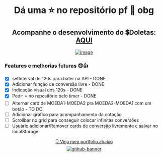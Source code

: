 <div align="center">

# Dá uma ⭐ no repositório pf 🙏 obg

## Acompanhe o desenvolvimento do 💲Doletas: [AQUI](https://samubarreto.github.io/Doletas/)

  [![image](https://github.com/samubarreto/Doletas/assets/70921394/f3a485e2-71ba-4172-b6ab-443fb068f00e)](https://samubarreto.github.io/Doletas/)

<div align="left">

### Features e melhorias futuras 😎👍

* [X] setInterval de 120s para bater na API - DONE
* [X] Adicionar função de conversão livre - DONE
* [X] Indicação visual dos 120s - DONE
* [X] Pedir ⭐ no repositório pelo timer - DONE
* [ ] Alternar card de MOEDA1-MOEDA2 pra MOEDA2-MOEDA1 com um botão - TO DO
* [ ] Adicionar gráfico para acompanhamento da cotação
* [ ] Scrollbar no grid para conseguir colocar infinitas conversões
* [ ] Usuário adicionar/Remover cards de conversão livremente e salvar no localStorage

</div>

[👇 Veja meu portfólio abaixo](https://samubarreto.github.io/Portfolio/)<br>
[![github-banner](https://github.com/samubarreto/samubarreto/assets/70921394/09b2b8b6-8264-4e34-a224-bf009f7307b5)](https://samubarreto.github.io/Portfolio/)

</div
